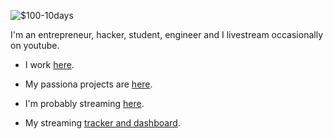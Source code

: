 <!--**AlekTurkmen/alekturkmen** is a ✨ _special_ ✨ repository because its `README.md` (this file) appears on your GitHub profile.-->
![$100-10days](https://github.com/user-attachments/assets/e25e829c-2941-48e1-bea8-a7e0aa049a9c)


I'm an entrepreneur, hacker, student, engineer and I livestream occasionally on youtube. 

- I work [here](paralleldistribution.com).

- My passiona projects are [here](https://alekturkmen.notion.site/100-Users-7-Days-Alek-Turkmen-1360c1259cce80aa95ebd4dabd8c379f?pvs=4).

- I'm probably streaming [here](https://www.youtube.com/@alekturkmen/streams).

- My streaming [tracker and dashboard](https://www.alekturkmen.com/yt-heatmap/). 
